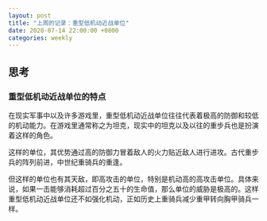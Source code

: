 ```yaml
---
layout: post
title: "上周的记录：重型低机动近战单位"
date: 2020-07-14 22:00:00 +0800
categories: weekly
---
```


## 思考

### 重型低机动近战单位的特点

在现实军事中以及许多游戏里，重型低机动近战单位往往代表着极高的防御和较低的机动能力。在游戏里通常称之为坦克，现实中的坦克以及以往的重步兵也是扮演着这样的角色。

这样的单位，其优势通过高的防御力冒着敌人的火力贴近敌人进行进攻。古代重步兵的阵列前进，中世纪重骑兵的重逢。

但这样的单位也有其天敌，即高攻击的单位，特别是机动高的高攻击单位。具体来说，如果一击能够消耗超过百分之五十的生命值，那么单位的威胁是极高的。这样重型低机动近战单位还不如强化机动，正如历史上重骑兵减少重甲转向胸甲骑兵一样。